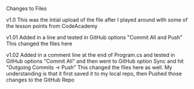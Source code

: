 Changes to Files

v1.0
This was the intial upload of the file after I played around with some of the lesson points from CodeAcademy

v1.01
Added in a line and tested in GitHub options "Commit All and Push"
This changed the files here

v1.02
Added in a comment line at the end of Program.cs and tested in GitHub options "Commit All" and then went to GitHub option Sync and hit "Outgoing Commits -> Push"
This changed the files here as well. My understanding is that it first saved it to my local repo, then Pushed those changes to the GitHub Repo
